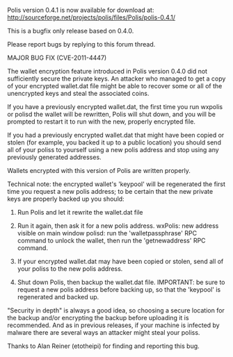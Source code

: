 Polis version 0.4.1 is now available for download at:
http://sourceforge.net/projects/polis/files/Polis/polis-0.4.1/

This is a bugfix only release based on 0.4.0.

Please report bugs by replying to this forum thread.

MAJOR BUG FIX  (CVE-2011-4447)

The wallet encryption feature introduced in Polis version 0.4.0 did not sufficiently secure the private keys. An attacker who
managed to get a copy of your encrypted wallet.dat file might be able to recover some or all of the unencrypted keys and steal the
associated coins.

If you have a previously encrypted wallet.dat, the first time you run wxpolis or polisd the wallet will be rewritten, Polis will
shut down, and you will be prompted to restart it to run with the new, properly encrypted file.

If you had a previously encrypted wallet.dat that might have been copied or stolen (for example, you backed it up to a public
location) you should send all of your poliss to yourself using a new polis address and stop using any previously generated addresses.

Wallets encrypted with this version of Polis are written properly.

Technical note: the encrypted wallet's 'keypool' will be regenerated the first time you request a new polis address; to be certain that the
new private keys are properly backed up you should:

1. Run Polis and let it rewrite the wallet.dat file

2. Run it again, then ask it for a new polis address.
wxPolis: new address visible on main window
polisd: run the 'walletpassphrase' RPC command to unlock the wallet,  then run the 'getnewaddress' RPC command.

3. If your encrypted wallet.dat may have been copied or stolen, send all of your poliss to the new polis address.

4. Shut down Polis, then backup the wallet.dat file.
IMPORTANT: be sure to request a new polis address before backing up, so that the 'keypool' is regenerated and backed up.

"Security in depth" is always a good idea, so choosing a secure location for the backup and/or encrypting the backup before uploading it is recommended. And as in previous releases, if your machine is infected by malware there are several ways an attacker might steal your poliss.

Thanks to Alan Reiner (etotheipi) for finding and reporting this bug.
